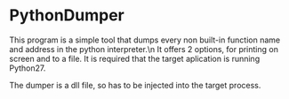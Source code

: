 # PythonDumper

This program is a simple tool that dumps every non built-in function name and address in the python interpreter.\n
It offers 2 options, for printing on screen and to a file.
It is required that the target aplication is running Python27.

The dumper is a dll file, so has to be injected into the target process.
